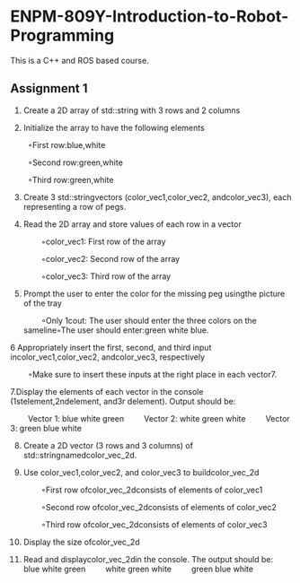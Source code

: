 # ENPM-809Y-Introduction-to-Robot-Programming
This is a C++ and ROS based course.
## Assignment 1

1. Create a 2D array of std::string with 3 rows and 2 columns

2. Initialize the array to have the following elements

  &nbsp; &nbsp; &nbsp; &nbsp; ◦First row:blue,white

  &nbsp; &nbsp; &nbsp; &nbsp; ◦Second row:green,white

  &nbsp; &nbsp; &nbsp; &nbsp; ◦Third row:green,white 

3. Create 3 std::stringvectors (color_vec1,color_vec2, andcolor_vec3), each representing a row of pegs. 

4. Read the 2D array and store values of each row in a vector

   &nbsp; &nbsp; &nbsp; &nbsp; ◦color_vec1: First row of the array

   &nbsp; &nbsp; &nbsp; &nbsp; ◦color_vec2: Second row of the array

   &nbsp; &nbsp; &nbsp; &nbsp; ◦color_vec3: Third row of the array

5. Prompt the user to enter the color for the missing peg usingthe picture of the tray

   &nbsp; &nbsp; &nbsp; &nbsp; ◦Only 1cout: The user should enter the three colors on the sameline◦The user should enter:green white blue.

6 Appropriately insert the first, second, and third input incolor_vec1,color_vec2, andcolor_vec3, respectively

   &nbsp; &nbsp; &nbsp; &nbsp; ◦Make sure to insert these inputs at the right place in each vector7.

7.Display the elements of each vector in the console (1stelement,2ndelement, and3r delement).
  Output should be:

   &nbsp; &nbsp; &nbsp; &nbsp; Vector 1: blue white green
   &nbsp; &nbsp; &nbsp; &nbsp; Vector 2: white green white
   &nbsp; &nbsp; &nbsp; &nbsp; Vector 3: green blue white

8. Create a 2D vector (3 rows and 3 columns) of std::stringnamedcolor_vec_2d.

9. Use color_vec1,color_vec2, and color_vec3 to buildcolor_vec_2d

    &nbsp; &nbsp; &nbsp; &nbsp; ◦First row ofcolor_vec_2dconsists of elements of color_vec1

    &nbsp; &nbsp; &nbsp; &nbsp; ◦Second row ofcolor_vec_2dconsists of elements of color_vec2

    &nbsp; &nbsp; &nbsp; &nbsp; ◦Third row ofcolor_vec_2dconsists of elements of color_vec3

10. Display the size ofcolor_vec_2d

11. Read and displaycolor_vec_2din the console. The output should be:
   &nbsp; &nbsp; &nbsp; &nbsp; blue    white   green
   &nbsp; &nbsp; &nbsp; &nbsp; white   green   white
   &nbsp; &nbsp; &nbsp; &nbsp; green   blue    white
